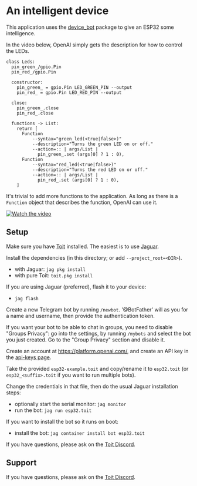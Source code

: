 # An intelligent device

This application uses the [device_bot](https://github.com/floitsch/toit-device-bot)
package to give an ESP32 some intelligence.

In the video below, OpenAI simply gets the description for how to control
  the LEDs.

```toit
class Leds:
  pin_green_/gpio.Pin
  pin_red_/gpio.Pin

  constructor:
    pin_green_ = gpio.Pin LED_GREEN_PIN --output
    pin_red_ = gpio.Pin LED_RED_PIN --output

  close:
    pin_green_.close
    pin_red_.close

  functions -> List:
    return [
      Function
          --syntax="green_led(<true|false>)"
          --description="Turns the green LED on or off."
          --action=:: | args/List |
            pin_green_.set (args[0] ? 1 : 0),
      Function
          --syntax="red_led(<true|false>)"
          --description="Turns the red LED on or off."
          --action=:: | args/List |
            pin_red_.set (args[0] ? 1 : 0),
    ]
```

It's trivial to add more functions to the application. As long as there
  is a `Function` object that describes the function, OpenAI can use it.

[![Watch the video](https://img.youtube.com/vi/_vuouQNGrDA/maxresdefault.jpg)](https://youtu.be/_vuouQNGrDA)

## Setup
Make sure you have [Toit](toitlang.org) installed. The easiest is to use
  [Jaguar](https://github.com/toitlang/jaguar).

Install the dependencies (in this directory; or add `--project_root=<DIR>`).
- with Jaguar: `jag pkg install`
- with pure Toit: `toit.pkg install`

If you are using Jaguar (preferred), flash it to your device:
- `jag flash`


Create a new Telegram bot by running `/newbot`. '@BotFather' will as you
for a name and username, then provide the authentication token.

If you want your bot to be able to chat in groups, you need to disable
"Groups Privacy": go into the settings, by running `/mybots` and select
the bot you just created. Go to the "Group Privacy" section and disable
it.

Create an account at https://platform.openai.com/, and create an API key
in the [api-keys page](https://platform.openai.com/account/api-keys).

Take the provided `esp32-example.toit` and copy/rename it to
`esp32.toit` (or `esp32_<suffix>.toit` if you want to
run multiple bots).

Change the credentials in that file, then do the usual Jaguar installation
steps:
* optionally start the serial monitor: `jag monitor`
* run the bot: `jag run esp32.toit`

If you want to install the bot so it runs on boot:
* install the bot: `jag container install bot esp32.toit`

If you have questions, please ask on the [Toit Discord](https://discord.gg/Q7Y9VQ5nh2).

## Support
If you have questions, please ask on the [Toit Discord](https://discord.gg/Q7Y9VQ5nh2).
